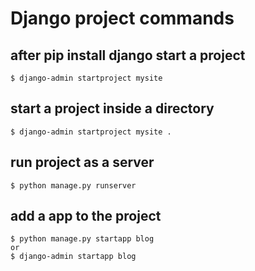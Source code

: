# Django project commands

## after pip install django start a project
```
$ django-admin startproject mysite
```
## start a project inside a directory
```
$ django-admin startproject mysite .
```
## run project as a server
```
$ python manage.py runserver
```
## add a app to the project
```
$ python manage.py startapp blog
or
$ django-admin startapp blog
```
